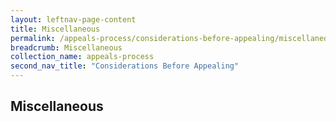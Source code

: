 ```yaml
---
layout: leftnav-page-content
title: Miscellaneous
permalink: /appeals-process/considerations-before-appealing/miscellaneous
breadcrumb: Miscellaneous
collection_name: appeals-process
second_nav_title: "Considerations Before Appealing"
---
```

Miscellaneous
---

